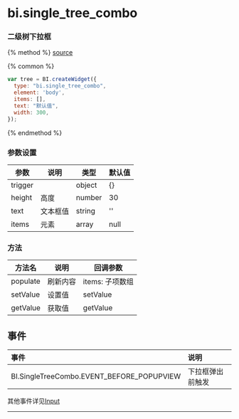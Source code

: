# bi.single_tree_combo

### 二级树下拉框

{% method %}
[source](https://jsfiddle.net/fineui/oxkb9uw5/)

{% common %}
```javascript
var tree = BI.createWidget({
  type: "bi.single_tree_combo",
  element: 'body',
  items: [],
  text: "默认值",
  width: 300,
});
```

{% endmethod %}



### 参数设置

| 参数      | 说明   | 类型     | 默认值  |
| ------- | ---- | ------ | ---- |
| trigger |      | object | {}   |
| height  | 高度   | number | 30   |
| text    | 文本框值 | string | ''   |
| items   | 元素   | array  | null |



### 方法

| 方法名      | 说明   | 回调参数        |
| -------- | ---- | ----------- |
| populate | 刷新内容 | items: 子项数组 |
| setValue | 设置值  | setValue    |
| getValue | 获取值  | getValue    |


## 事件
| 事件    | 说明           |
| :------ |:------------- |
|BI.SingleTreeCombo.EVENT_BEFORE_POPUPVIEW| 下拉框弹出前触发 |
其他事件详见[Input](../../base/editor/editor.md)

---

